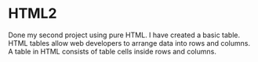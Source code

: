 # HTML2
Done my second project using pure HTML. I have created a basic table. HTML tables allow web developers to arrange data into rows and columns. A table in HTML consists of table cells inside rows and columns.
